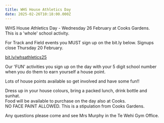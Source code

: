 ```yaml
---
title: WHS House Athletics Day
date: 2025-02-26T10:18:00.000Z
---
```

WHS House Athletics Day - Wednesday 26 February at Cooks Gardens.  \
This is a 'whole' school activity.

For Track and Field events you MUST sign up on the bit.ly below. Signups close Thursday 20 February.

[bit.ly/whsathletics25](https://docs.google.com/forms/d/e/1FAIpQLSdb5Ru7kI5kKtAkVd0770UjScokud0CQx-BhUw3si95rwnBOw/viewform)[](https://docs.google.com/forms/d/e/1FAIpQLSdb5Ru7kI5kKtAkVd0770UjScokud0CQx-BhUw3si95rwnBOw/viewform)[](https://docs.google.com/forms/d/e/1FAIpQLSdb5Ru7kI5kKtAkVd0770UjScokud0CQx-BhUw3si95rwnBOw/viewform)

[](https://docs.google.com/forms/d/e/1FAIpQLSdb5Ru7kI5kKtAkVd0770UjScokud0CQx-BhUw3si95rwnBOw/viewform)Our 'FUN' activities you sign up on the day with your 5 digit school number when you do them to earn yourself a house point.

Lots of house points available so get involved and have some fun!!

Dress up in your house colours, bring a packed lunch, drink bottle and sunhat.  \
Food will be available to purchase on the day also at Cooks.  \
NO FACE PAINT ALLOWED.  This is a stipulation from Cooks Gardens.

Any questions please come and see Mrs Murphy in the Te Wehi Gym Office.
